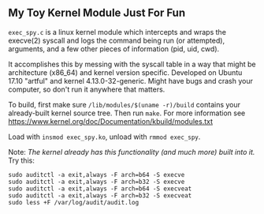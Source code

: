 My Toy Kernel Module Just For Fun
---------------------------------

`exec_spy.c` is a linux kernel module which intercepts and wraps the execve(2)
syscall and logs the command being run (or attempted), arguments, and a few
other pieces of information (pid, uid, cwd).

It accomplishes this by messing with the syscall table in a way that might be
architecture (x86_64) and kernel version specific. Developed on Ubuntu 17.10
"artful" and kernel 4.13.0-32-generic. Might have bugs and crash your computer,
so don't run it anywhere that matters.

To build, first make sure `/lib/modules/$(uname -r)/build` contains your
already-built kernel source tree. Then run `make`. For more information see
https://www.kernel.org/doc/Documentation/kbuild/modules.txt

Load with `insmod exec_spy.ko`, unload with `rmmod exec_spy`.

Note: *The kernel already has this functionality (and much more) built into
it.* Try this:

```shell
sudo auditctl -a exit,always -F arch=b64 -S execve
sudo auditctl -a exit,always -F arch=b32 -S execve
sudo auditctl -a exit,always -F arch=b64 -S execveat
sudo auditctl -a exit,always -F arch=b32 -S execveat
sudo less +F /var/log/audit/audit.log
```
